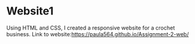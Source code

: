# Website1
Using HTML and CSS, I created a responsive website for a crochet business.
Link to website:https://paula564.github.io/Assignment-2-web/
